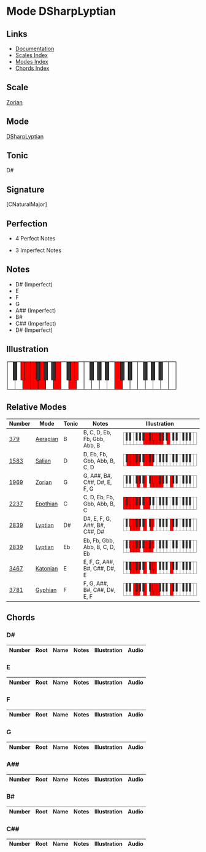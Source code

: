 # Mode DSharpLyptian

## Links

- [Documentation](index.md)
- [Scales Index](Scales.md)
- [Modes Index](Modes.md)
- [Chords Index](Chords.md)

## Scale

[Zorian](ScaleZorian.md)

## Mode

[DSharpLyptian](ModeDSharpLyptian.md)

## Tonic

D#

## Signature

[CNaturalMajor]

## Perfection

 - 4 Perfect Notes

 - 3 Imperfect Notes

## Notes

- D# (Imperfect)
- E
- F
- G
- A## (Imperfect)
- B#
- C## (Imperfect)
- D# (Imperfect)

## Illustration

![DSharpLyptian](ModeDSharpLyptian.png)

## Relative Modes

| Number | Mode | Tonic | Notes | Illustration |
|--------|------|-------|-------|--------------|
| [379](https://ianring.com/musictheory/scales/379) | [Aeragian](ModeAeragian.md) | B | B, C, D, Eb, Fb, Gbb, Abb, B | ![BNaturalAeragian](ModeBNaturalAeragian.png) |
| [1583](https://ianring.com/musictheory/scales/1583) | [Salian](ModeSalian.md) | D | D, Eb, Fb, Gbb, Abb, B, C, D | ![DNaturalSalian](ModeDNaturalSalian.png) |
| [1969](https://ianring.com/musictheory/scales/1969) | [Zorian](ModeZorian.md) | G | G, A##, B#, C##, D#, E, F, G | ![GNaturalZorian](ModeGNaturalZorian.png) |
| [2237](https://ianring.com/musictheory/scales/2237) | [Epothian](ModeEpothian.md) | C | C, D, Eb, Fb, Gbb, Abb, B, C | ![CNaturalEpothian](ModeCNaturalEpothian.png) |
| [2839](https://ianring.com/musictheory/scales/2839) | [Lyptian](ModeLyptian.md) | D# | D#, E, F, G, A##, B#, C##, D# | ![DSharpLyptian](ModeDSharpLyptian.png) |
| [2839](https://ianring.com/musictheory/scales/2839) | [Lyptian](ModeLyptian.md) | Eb | Eb, Fb, Gbb, Abb, B, C, D, Eb | ![EFlatLyptian](ModeEFlatLyptian.png) |
| [3467](https://ianring.com/musictheory/scales/3467) | [Katonian](ModeKatonian.md) | E | E, F, G, A##, B#, C##, D#, E | ![ENaturalKatonian](ModeENaturalKatonian.png) |
| [3781](https://ianring.com/musictheory/scales/3781) | [Gyphian](ModeGyphian.md) | F | F, G, A##, B#, C##, D#, E, F | ![FNaturalGyphian](ModeFNaturalGyphian.png) |

## Chords

### D#

| Number | Root | Name | Notes | Illustration | Audio |
|--------|------|------|-------|--------------|-------|

### E

| Number | Root | Name | Notes | Illustration | Audio |
|--------|------|------|-------|--------------|-------|

### F

| Number | Root | Name | Notes | Illustration | Audio |
|--------|------|------|-------|--------------|-------|

### G

| Number | Root | Name | Notes | Illustration | Audio |
|--------|------|------|-------|--------------|-------|

### A##

| Number | Root | Name | Notes | Illustration | Audio |
|--------|------|------|-------|--------------|-------|

### B#

| Number | Root | Name | Notes | Illustration | Audio |
|--------|------|------|-------|--------------|-------|

### C##

| Number | Root | Name | Notes | Illustration | Audio |
|--------|------|------|-------|--------------|-------|

